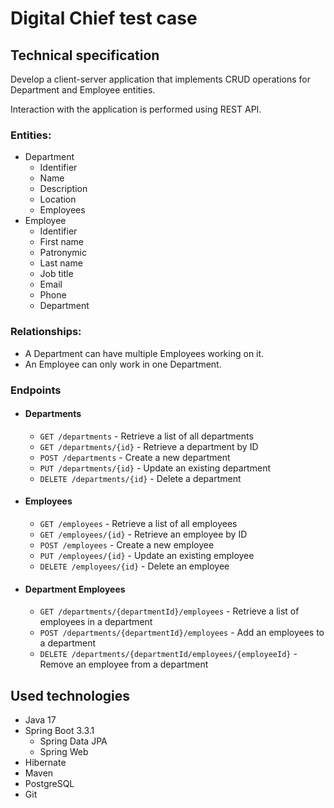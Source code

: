 # Digital Chief test case

## Technical specification

Develop a client-server application that implements CRUD operations for Department and Employee entities.

Interaction with the application is performed using REST API.

### Entities:

* Department
    * Identifier
    * Name
    * Description
    * Location
    * Employees
* Employee
    * Identifier
    * First name
    * Patronymic
    * Last name
    * Job title
    * Email
    * Phone
    * Department

### Relationships:

* A Department can have multiple Employees working on it.
* An Employee can only work in one Department.

### Endpoints

* #### Departments

    * `GET /departments` - Retrieve a list of all departments
    * `GET /departments/{id}` - Retrieve a department by ID
    * `POST /departments` - Create a new department
    * `PUT /departments/{id}` - Update an existing department
    * `DELETE /departments/{id}` - Delete a department 

* #### Employees

    * `GET /employees` - Retrieve a list of all employees
    * `GET /employees/{id}` - Retrieve an employee by ID
    * `POST /employees` - Create a new employee
    * `PUT /employees/{id}` - Update an existing employee
    * `DELETE /employees/{id}` - Delete an employee

* #### Department Employees

    * `GET /departments/{departmentId}/employees` - Retrieve a list of employees in a department
    * `POST /departments/{departmentId}/employees` - Add an employees to a department
    * `DELETE /departments/{departmentId/employees/{employeeId}` - Remove an employee from a department

## Used technologies

- Java 17
- Spring Boot 3.3.1
  - Spring Data JPA
  - Spring Web
- Hibernate
- Maven
- PostgreSQL
- Git
